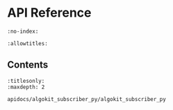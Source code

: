 # API Reference

```{py:module} algokit_subscriber_py
:no-index:
```

```{autodoc2-docstring} algokit_subscriber_py
:allowtitles:
```

## Contents

```{toctree}
:titlesonly:
:maxdepth: 2

apidocs/algokit_subscriber_py/algokit_subscriber_py
```
